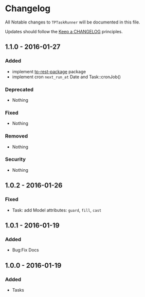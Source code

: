 # Changelog

All Notable changes to `TPTaskRunner` will be documented in this file.

Updates should follow the [Keep a CHANGELOG](http://keepachangelog.com/) principles.

## 1.1.0 - 2016-01-27

### Added
- implement [tp-rest-package](https://github.com/Talk-Point/tp-rest.git) package
- implement cron `next_run_at` Date and Task::cronJob()

### Deprecated
- Nothing

### Fixed
- Nothing

### Removed
- Nothing

### Security
- Nothing

## 1.0.2 - 2016-01-26

### Fixed
- Task: add Model attributes: `guard`, `fill`, `cast`

## 1.0.1 - 2016-01-19

### Added
- Bug:Fix Docs

## 1.0.0 - 2016-01-19

### Added
- Tasks